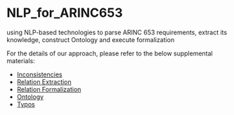 # NLP_for_ARINC653
using NLP-based technologies to parse ARINC 653 requirements, extract its knowledge, construct Ontology and execute formalization

For the details of our approach, please refer to the below supplemental materials:
- [Inconsistencies](https://github.com/luomou97/NLP_for_ARINC653/tree/main/Inconsistencies) 
- [Relation Extraction](https://github.com/luomou97/NLP_for_ARINC653/tree/main/Relation%20Extraction) 
- [Relation Formalization](https://github.com/luomou97/NLP_for_ARINC653/tree/main/Relation%20Formalization) 
- [Ontology](https://github.com/luomou97/NLP_for_ARINC653/tree/main/Ontology) 
- [Typos](https://github.com/luomou97/NLP_for_ARINC653/tree/main/Typos)
